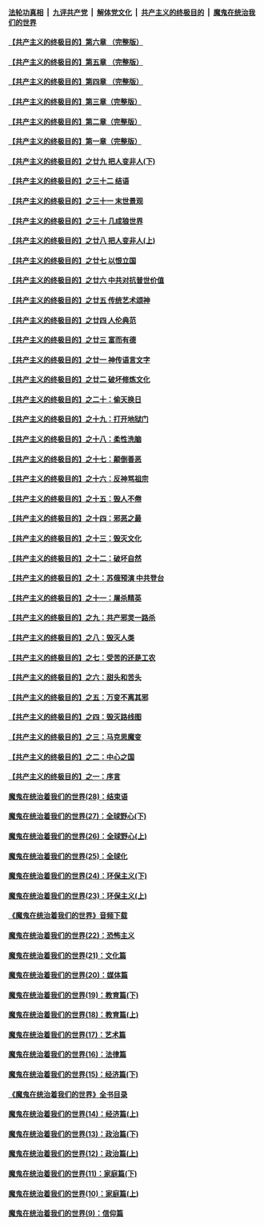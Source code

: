 ####  [法轮功真相](../../../../basic/blob/master/README.md?t=06261902) &nbsp;|&nbsp; [九评共产党](../../../../9ping.md/blob/master/README.md?t=06261902) &nbsp;|&nbsp; [解体党文化](../../../../jtdwh.md/blob/master/README.md?t=06261902)  &nbsp;|&nbsp; [共产主义的终极目的](../../../../gczydzjmd.md/blob/master/README.md?t=06261902) &nbsp;|&nbsp; [魔鬼在统治我们的世界](../../../../mgztzwmdsj.md/blob/master/README.md?t=06261902) 

#### [【共产主义的终极目的】第六章 （完整版）](../pages/nsc422/n11428913.md?t=06261902) 

#### [【共产主义的终极目的】第五章 （完整版）](../pages/nsc422/n11428912.md?t=06261902) 

#### [【共产主义的终极目的】第四章 （完整版）](../pages/nsc422/n11428907.md?t=06261902) 

#### [【共产主义的终极目的】第三章（完整版）](../pages/nsc422/n11428848.md?t=06261902) 

#### [【共产主义的终极目的】第二章（完整版）](../pages/nsc422/n11428831.md?t=06261902) 

#### [【共产主义的终极目的】第一章（完整版）](../pages/nsc422/n11417651.md?t=06261902) 

#### [【共产主义的终极目的】之廿九 把人变非人(下)](../pages/nsc422/n11344140.md?t=06261902) 

#### [【共产主义的终极目的】之三十二 结语](../pages/nsc422/n11360535.md?t=06261902) 

#### [【共产主义的终极目的】之三十一 末世景观](../pages/nsc422/n11351129.md?t=06261902) 

#### [【共产主义的终极目的】之三十 几成狼世界](../pages/nsc422/n11348280.md?t=06261902) 

#### [【共产主义的终极目的】之廿八 把人变非人(上)](../pages/nsc422/n11340492.md?t=06261902) 

#### [【共产主义的终极目的】之廿七 以恨立国](../pages/nsc422/n11336944.md?t=06261902) 

#### [【共产主义的终极目的】之廿六 中共对抗普世价值](../pages/nsc422/n11324785.md?t=06261902) 

#### [【共产主义的终极目的】之廿五 传统艺术颂神](../pages/nsc422/n11296396.md?t=06261902) 

#### [【共产主义的终极目的】之廿四 人伦典范](../pages/nsc422/n11296397.md?t=06261902) 

#### [【共产主义的终极目的】之廿三 富而有德](../pages/nsc422/n11283598.md?t=06261902) 

#### [【共产主义的终极目的】之廿一 神传语言文字](../pages/nsc422/n11263265.md?t=06261902) 

#### [【共产主义的终极目的】之廿二 破坏修炼文化](../pages/nsc422/n11245728.md?t=06261902) 

#### [【共产主义的终极目的】之二十：偷天换日](../pages/nsc422/n11238846.md?t=06261902) 

#### [【共产主义的终极目的】之十九：打开地狱门](../pages/nsc422/n11206376.md?t=06261902) 

#### [【共产主义的终极目的】之十八：柔性洗脑](../pages/nsc422/n11199994.md?t=06261902) 

#### [【共产主义的终极目的】之十七：颠倒善恶](../pages/nsc422/n11179782.md?t=06261902) 

#### [【共产主义的终极目的】之十六：反神骂祖宗](../pages/nsc422/n11166798.md?t=06261902) 

#### [【共产主义的终极目的】之十五：毁人不倦](../pages/nsc422/n11166792.md?t=06261902) 

#### [【共产主义的终极目的】之十四：邪恶之最](../pages/nsc422/n11150249.md?t=06261902) 

#### [【共产主义的终极目的】之十三：毁灭文化](../pages/nsc422/n11135227.md?t=06261902) 

#### [【共产主义的终极目的】之十二：破坏自然](../pages/nsc422/n11135214.md?t=06261902) 

#### [【共产主义的终极目的】之十：苏俄预演 中共登台](../pages/nsc422/n11118424.md?t=06261902) 

#### [【共产主义的终极目的】之十一：屠杀精英](../pages/nsc422/n11118442.md?t=06261902) 

#### [【共产主义的终极目的】之九：共产邪灵一路杀](../pages/nsc422/n11114139.md?t=06261902) 

#### [【共产主义的终极目的】之八：毁灭人类](../pages/nsc422/n11108503.md?t=06261902) 

#### [【共产主义的终极目的】之七：受苦的还是工农](../pages/nsc422/n11101809.md?t=06261902) 

#### [【共产主义的终极目的】之六：甜头和苦头](../pages/nsc422/n11096971.md?t=06261902) 

#### [【共产主义的终极目的】之五：万变不离其邪](../pages/nsc422/n11091285.md?t=06261902) 

#### [【共产主义的终极目的】之四：毁灭路线图](../pages/nsc422/n11086284.md?t=06261902) 

#### [【共产主义的终极目的】之三：马克思魔变](../pages/nsc422/n11061941.md?t=06261902) 

#### [【共产主义的终极目的】之二：中心之国](../pages/nsc422/n11047728.md?t=06261902) 

#### [【共产主义的终极目的】之一：序言](../pages/nsc422/n11086077.md?t=06261902) 

#### [魔鬼在统治着我们的世界(28)：结束语](../pages/nsc422/n10936246.md?t=06261902) 

#### [魔鬼在统治着我们的世界(27)：全球野心(下)](../pages/nsc422/n10928319.md?t=06261902) 

#### [魔鬼在统治着我们的世界(26)：全球野心(上)](../pages/nsc422/n10900318.md?t=06261902) 

#### [魔鬼在统治着我们的世界(25)：全球化](../pages/nsc422/n10788205.md?t=06261902) 

#### [魔鬼在统治着我们的世界(24)：环保主义(下)](../pages/nsc422/n10695307.md?t=06261902) 

#### [魔鬼在统治着我们的世界(23)：环保主义(上)](../pages/nsc422/n10688613.md?t=06261902) 

#### [《魔鬼在统治着我们的世界》音频下载](../pages/nsc422/n10635553.md?t=06261902) 

#### [魔鬼在统治着我们的世界(22)：恐怖主义](../pages/nsc422/n10614727.md?t=06261902) 

#### [魔鬼在统治着我们的世界(21)：文化篇](../pages/nsc422/n10597706.md?t=06261902) 

#### [魔鬼在统治着我们的世界(20)：媒体篇](../pages/nsc422/n10586579.md?t=06261902) 

#### [魔鬼在统治着我们的世界(19)：教育篇(下)](../pages/nsc422/n10564808.md?t=06261902) 

#### [魔鬼在统治着我们的世界(18)：教育篇(上)](../pages/nsc422/n10526970.md?t=06261902) 

#### [魔鬼在统治着我们的世界(17)：艺术篇](../pages/nsc422/n10499093.md?t=06261902) 

#### [魔鬼在统治着我们的世界(16)：法律篇](../pages/nsc422/n10485969.md?t=06261902) 

#### [魔鬼在统治着我们的世界(15)：经济篇(下)](../pages/nsc422/n10469975.md?t=06261902) 

#### [《魔鬼在统治着我们的世界》全书目录](../pages/nsc422/n10464261.md?t=06261902) 

#### [魔鬼在统治着我们的世界(14)：经济篇(上)](../pages/nsc422/n10457370.md?t=06261902) 

#### [魔鬼在统治着我们的世界(13)：政治篇(下)](../pages/nsc422/n10448270.md?t=06261902) 

#### [魔鬼在统治着我们的世界(12)：政治篇(上)](../pages/nsc422/n10444576.md?t=06261902) 

#### [魔鬼在统治着我们的世界(11)：家庭篇(下)](../pages/nsc422/n10440961.md?t=06261902) 

#### [魔鬼在统治着我们的世界(10)：家庭篇(上)](../pages/nsc422/n10435448.md?t=06261902) 

#### [魔鬼在统治着我们的世界(9)：信仰篇](../pages/nsc422/n10432159.md?t=06261902) 


